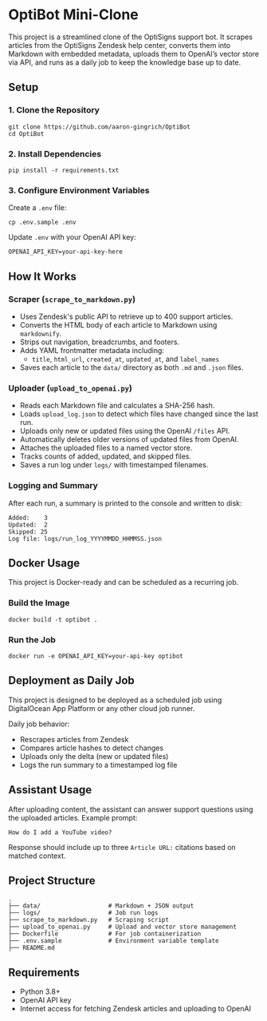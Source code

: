 OptiBot Mini-Clone
==================

This project is a streamlined clone of the OptiSigns support bot. It scrapes articles from the OptiSigns Zendesk help center, converts them into Markdown with embedded metadata, uploads them to OpenAI’s vector store via API, and runs as a daily job to keep the knowledge base up to date.

Setup
-----

### 1. Clone the Repository

```
git clone https://github.com/aaron-gingrich/OptiBot
cd OptiBot
```

### 2. Install Dependencies

```
pip install -r requirements.txt
```

### 3. Configure Environment Variables

Create a `.env` file:

```
cp .env.sample .env
```

Update `.env` with your OpenAI API key:

```
OPENAI_API_KEY=your-api-key-here
```

How It Works
------------

### Scraper (`scrape_to_markdown.py`)

- Uses Zendesk's public API to retrieve up to 400 support articles.
- Converts the HTML body of each article to Markdown using `markdownify`.
- Strips out navigation, breadcrumbs, and footers.
- Adds YAML frontmatter metadata including:
  - `title`, `html_url`, `created_at`, `updated_at`, and `label_names`
- Saves each article to the `data/` directory as both `.md` and `.json` files.

### Uploader (`upload_to_openai.py`)

- Reads each Markdown file and calculates a SHA-256 hash.
- Loads `upload_log.json` to detect which files have changed since the last run.
- Uploads only new or updated files using the OpenAI `/files` API.
- Automatically deletes older versions of updated files from OpenAI.
- Attaches the uploaded files to a named vector store.
- Tracks counts of added, updated, and skipped files.
- Saves a run log under `logs/` with timestamped filenames.

### Logging and Summary

After each run, a summary is printed to the console and written to disk:

```
Added:    3
Updated:  2
Skipped: 25
Log file: logs/run_log_YYYYMMDD_HHMMSS.json
```

Docker Usage
------------

This project is Docker-ready and can be scheduled as a recurring job.

### Build the Image

```
docker build -t optibot .
```

### Run the Job

```
docker run -e OPENAI_API_KEY=your-api-key optibot
```

Deployment as Daily Job
------------------------

This project is designed to be deployed as a scheduled job using DigitalOcean App Platform or any other cloud job runner.

Daily job behavior:

- Rescrapes articles from Zendesk
- Compares article hashes to detect changes
- Uploads only the delta (new or updated files)
- Logs the run summary to a timestamped log file

Assistant Usage
---------------

After uploading content, the assistant can answer support questions using the uploaded articles. Example prompt:

```
How do I add a YouTube video?
```

Response should include up to three `Article URL:` citations based on matched context.

Project Structure
-----------------

```
.
├── data/                   # Markdown + JSON output
├── logs/                   # Job run logs
├── scrape_to_markdown.py   # Scraping script
├── upload_to_openai.py     # Upload and vector store management
├── Dockerfile              # For job containerization
├── .env.sample             # Environment variable template
├── README.md
```

Requirements
------------

- Python 3.8+
- OpenAI API key
- Internet access for fetching Zendesk articles and uploading to OpenAI